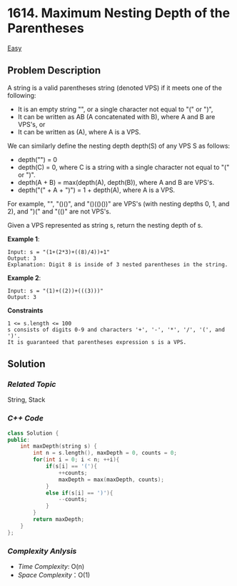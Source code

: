 # 1614. Maximum Nesting Depth of the Parentheses
[Easy](https://leetcode.com/problems/maximum-nesting-depth-of-the-parentheses/description)

## Problem Description

A string is a valid parentheses string (denoted VPS) if it meets one of the following:

  - It is an empty string "", or a single character not equal to "(" or ")",
  - It can be written as AB (A concatenated with B), where A and B are VPS's, or
  - It can be written as (A), where A is a VPS.

We can similarly define the nesting depth depth(S) of any VPS S as follows:

  - depth("") = 0
  - depth(C) = 0, where C is a string with a single character not equal to "(" or ")".
  - depth(A + B) = max(depth(A), depth(B)), where A and B are VPS's.
  - depth("(" + A + ")") = 1 + depth(A), where A is a VPS.

For example, "", "()()", and "()(()())" are VPS's (with nesting depths 0, 1, and 2), and ")(" and "(()" are not VPS's.

Given a VPS represented as string s, return the nesting depth of s.

**Example 1**:
```
Input: s = "(1+(2*3)+((8)/4))+1"
Output: 3
Explanation: Digit 8 is inside of 3 nested parentheses in the string.
```
**Example 2**:
```
Input: s = "(1)+((2))+(((3)))"
Output: 3
```

**Constraints**
```
1 <= s.length <= 100
s consists of digits 0-9 and characters '+', '-', '*', '/', '(', and ')'.
It is guaranteed that parentheses expression s is a VPS.
```

## Solution

### _Related Topic_
   String, Stack

### _C++ Code_
```cpp
class Solution {
public:
    int maxDepth(string s) {
        int n = s.length(), maxDepth = 0, counts = 0;
        for(int i = 0; i < n; ++i){
            if(s[i] == '('){
                ++counts;
                maxDepth = max(maxDepth, counts);
            }
            else if(s[i] == ')'){
                --counts;
            }   
        }
        return maxDepth;
    }
};
```

### _Complexity Anlysis_
- _Time Complexity_: O(n)
- _Space Complexity_：O(1)
